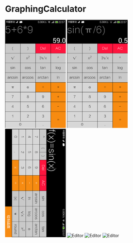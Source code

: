 # GraphingCalculator

<div id="vertical">
<img src="https://github.com/kailin007/GraphingCalculator/blob/main/screenshots/1.png" alt="Editor" width="200">
<img src="https://github.com/kailin007/GraphingCalculator/blob/main/screenshots/6.png" alt="Editor" width="200">
</div>


<img src="https://github.com/kailin007/GraphingCalculator/blob/main/screenshots/2.png" alt="Editor" width="200">
<img src="https://github.com/kailin007/GraphingCalculator/blob/main/screenshots/3.png" alt="Editor" width="200">
<img src="https://github.com/kailin007/GraphingCalculator/blob/main/screenshots/4.png" alt="Editor" width="200">
<img src="https://github.com/kailin007/GraphingCalculator/blob/main/screenshots/5.png" alt="Editor" width="200">
